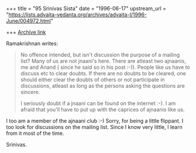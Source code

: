 +++
title = "95 Srinivas Sista"
date = "1996-06-17"
upstream_url = "https://lists.advaita-vedanta.org/archives/advaita-l/1996-June/004972.html"

+++
[Archive link](https://lists.advaita-vedanta.org/archives/advaita-l/1996-June/004972.html)

Ramakrishnan writes:

> No offence intended, but isn't discussion the purpose of a mailing list? Many
> of us are not jnaani's here. There are atleast two ajnaanis, me and Anand (
> since he said so in his post :-)). People like us have to discuss etc to clear
> doubts. If there are no doubts to be cleared, one should either clear the
> doubts of others or not participate in discussions, atleast as long as the
> persons asking the questions are sincere.
>
> I seriously doubt if a jnaani can be found on the internet :-). I am afraid
> that you'll have to put up with the caprices of ajnaanis like us.
>

I too am a member of the ajnaani club :-)
Sorry, for being a little flippant. I too look for discussions on the
mailing list. Since I know very little, I learn from it most of the time.

Srinivas.

